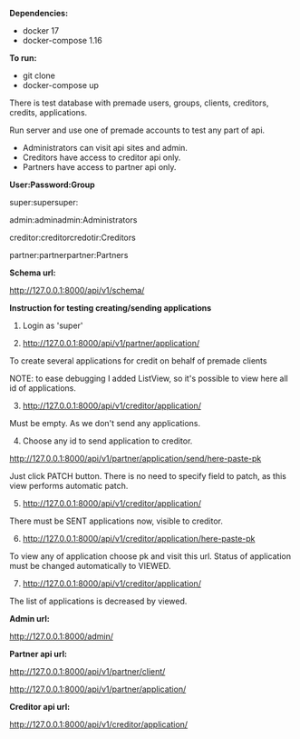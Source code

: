 **Dependencies:** 
- docker 17
- docker-compose 1.16

**To run:**
- git clone
- docker-compose up

There is test database with premade users, groups, clients, creditors, credits, applications. 

Run server and use one of premade accounts to test any part of api.

- Administrators can visit api sites and admin.
- Creditors have access to creditor api only.
- Partners have access to partner api only.

**User:Password:Group**

super:supersuper:

admin:adminadmin:Administrators

creditor:creditorcredotir:Creditors

partner:partnerpartner:Partners



**Schema url:**

http://127.0.0.1:8000/api/v1/schema/

**Instruction for testing creating/sending applications**
1. Login as 'super'

2. http://127.0.0.1:8000/api/v1/partner/application/

To create several applications for credit on behalf of premade clients

NOTE: to ease debugging I added ListView, so it's possible to view here all id of applications.

3. http://127.0.0.1:8000/api/v1/creditor/application/

Must be empty. As we don't send any applications.

4. Choose any id to send application to creditor.

http://127.0.0.1:8000/api/v1/partner/application/send/here-paste-pk

Just click PATCH button. There is no need to specify field to patch,
as this view performs automatic patch.

5. http://127.0.0.1:8000/api/v1/creditor/application/

There must be SENT applications now, visible to creditor.

6. http://127.0.0.1:8000/api/v1/creditor/application/here-paste-pk

To view any of application choose pk and visit this url.
Status of application must be changed automatically to VIEWED.

7. http://127.0.0.1:8000/api/v1/creditor/application/

The list of applications is decreased by viewed.



**Admin url:**

http://127.0.0.1:8000/admin/

**Partner api url:**

http://127.0.0.1:8000/api/v1/partner/client/

http://127.0.0.1:8000/api/v1/partner/application/

**Creditor api url:**

http://127.0.0.1:8000/api/v1/creditor/application/
